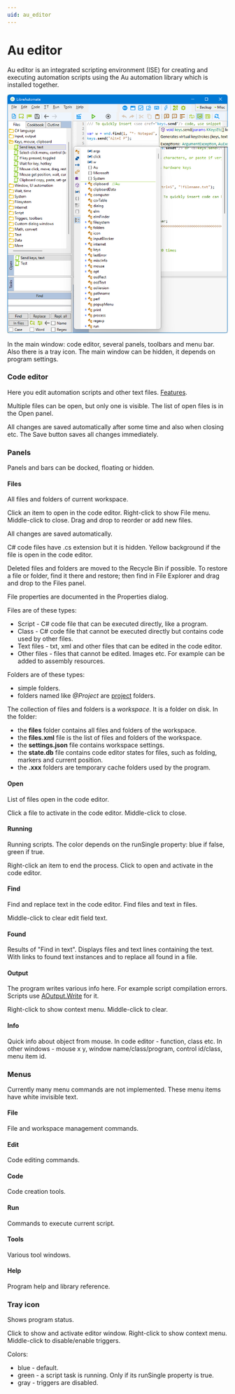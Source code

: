 ```yaml
---
uid: au_editor
---
```


# Au editor

Au editor is an integrated scripting environment (ISE) for creating and executing automation scripts using the Au automation library which is installed together.

![window](../images/window.png "Editor window")

In the main window: code editor, several panels, toolbars and menu bar. Also there is a tray icon. The main window can be hidden, it depends on program settings.

### Code editor
Here you edit automation scripts and other text files.
[Features](xref:code_editor).

Multiple files can be open, but only one is visible. The list of open files is in the Open panel.

All changes are saved automatically after some time and also when closing etc. The Save button saves all changes immediately.

### Panels
Panels and bars can be docked, floating or hidden.

#### Files
All files and folders of current workspace.

Click an item to open in the code editor. Right-click to show File menu. Middle-click to close. Drag and drop to reorder or add new files.

All changes are saved automatically.

C# code files have .cs extension but it is hidden. Yellow background if the file is open in the code editor.

Deleted files and folders are moved to the Recycle Bin if possible. To restore a file or folder, find it there and restore; then find in File Explorer and drag and drop to the Files panel.

File properties are documented in the Properties dialog.

Files are of these types:
- Script - C# code file that can be executed directly, like a program.
- Class - C# code file that cannot be executed directly but contains code used by other files.
- Text files - txt, xml and other files that can be edited in the code editor.
- Other files - files that cannot be edited. Images etc. For example can be added to assembly resources.

Folders are of these types:
- simple folders.
- folders named like <i>@Project</i> are [project](xref:class_project) folders.

The collection of files and folders is a *workspace*. It is a folder on disk. In the folder:
- the **files** folder contains all files and folders of the workspace.
- the **files.xml** file is the list of files and folders of the workspace.
- the **settings.json** file contains workspace settings.
- the **state.db** file contains code editor states for files, such as folding, markers and current position.
- the **.xxx** folders are temporary cache folders used by the program.

#### Open
List of files open in the code editor.

Click a file to activate in the code editor. Middle-click to close.

#### Running
Running scripts. The color depends on the runSingle property: blue if false, green if true.

Right-click an item to end the process. Click to open and activate in the code editor.

#### Find
Find and replace text in the code editor. Find files and text in files.

Middle-click to clear edit field text.

#### Found
Results of "Find in text". Displays files and text lines containing the text. With links to found text instances and to replace all found in a file. 

#### Output
The program writes various info here. For example script compilation errors. Scripts use [AOutput.Write]() for it.

Right-click to show context menu. Middle-click to clear.

#### Info
Quick info about object from mouse. In code editor - function, class etc. In other windows - mouse x y, window name/class/program, control id/class, menu item id.

### Menus
Currently many menu commands are not implemented. These menu items have white invisible text.

#### File
File and workspace management commands.

#### Edit
Code editing commands.

#### Code
Code creation tools.

#### Run
Commands to execute current script.

#### Tools
Various tool windows.

#### Help
Program help and library reference.

### Tray icon
Shows program status.

Click to show and activate editor window. Right-click to show context menu. Middle-click to disable/enable triggers.

Colors:
- blue - default.
- green - a script task is running. Only if its runSingle property is true.
- gray - triggers are disabled.
